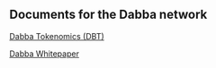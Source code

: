 
Documents for the Dabba network
------------

[Dabba Tokenomics (DBT)](https://github.com/wifidabba/dabba/blob/production/Dabba%20Tokenomics%20(DBT).md)

[Dabba Whitepaper](https://github.com/wifidabba/dabba/blob/production/Dabba%20Whitepaper%20-%2026%20Sep%2023.pdf)
